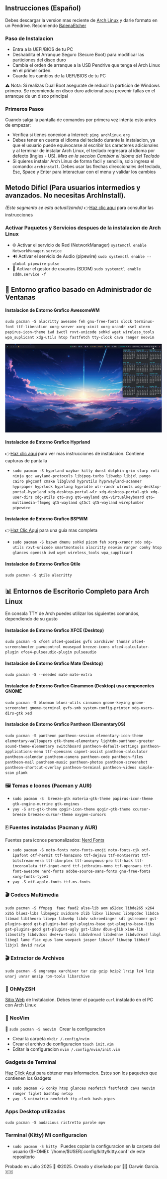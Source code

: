 ## Instrucciones (Español)
Debes descargar la version mas reciente de [Arch Linux](https://archlinux.org/download/) y darle formato en un Pendrive. Recomiendo [BalenaEtcher](https://etcher.balena.io/)
### Paso de Instalacion
- Entra a la UEFI/BIOS de tu PC
- Deshabilita el Arranque Seguro (Secure Boot) para modificar las particiones del disco duro
- Cambia el orden de arranque a la USB Pendrive que tenga el Arch Linux en el primer orden.
- Guarda los cambios de la UEFI/BIOS de tu PC

⚠ Nota: Si realizas Dual Boot asegurate de reducir la particion de Windows primero. Se recomienda en disco duro adicional para prevenir fallas en el arranque de un disco principal

### Primeros Pasos

Cuando salga la pantalla de comandos por primera vez intenta esto antes de empezar:
* Verifica si tienes conexion a Internet: `ping archlinux.org`
* Debes tener en cuenta el idioma del teclado durante la instalacion, ya que el usuario puede equivocarse al escribir los caracteres adicionales y al terminar de instalar Arch Linux, el teclado regresara al idioma por defecto (Ingles - US). _Mira en la seccion Cambiar el idioma del Teclado_
* Si quieres instalar Arch Linux de forma facil y sencilla, solo ingresa el comando: `archinstall`. Debes usar las flechas direccionales del teclado, Esc, Space y Enter para interactuar con el menu y validar los cambios

## Metodo Dificl (Para usuarios intermedios y avanzados. No necesitas ArchInstall).
_(Este segmento se esta actualizando)_
👉[Haz clic aqui](https://github.com/darwin-garcia/Arch-Linux-Hyprland/tree/main/Instrucciones/Instalacion) para consultar las instrucciones


### Activar Paquetes y Servicios despues de la instalacion de Arch Linux
* 🌐 Activar el servicio de Red (NetworkManager)
  `systemctl enable NetworkManager.service`
* 🔊 Activar el servicio de Audio (pipewire)
  `sudo systemctl enable --global pipewire-pulse `
* 🧑 Activar el gestor de usuarios (SDDM)
  `sudo systemctl enable sddm.service -f `
  
## 🧮 Entorno grafico basado en Administrador de Ventanas

#### Instalacion de Entorno Grafico AwesomeWM
`sudo pacman -S alacritty awesome feh gnu-free-fonts slock terminus-font ttf-liberation xorg-server xorg-xinit xorg-xrandr xsel xterm papirus-icon-theme iwd iwctl rxvt-unicode sxhkd wget wireless_tools wpa_suplicant xdg-utils htop fastfetch tty-clock cava ranger neovim`

![Hyprland.](https://raw.githubusercontent.com/darwin-garcia/Arch-Linux-Hyprland/refs/heads/main/Screenshots/Desktop%20Calendar.png)
#### Instalacion de Entorno Grafico Hyprland
👉[Haz clic aqui](https://github.com/darwin-garcia/Arch-Linux-Hyprland/blob/main/Instrucciones/Hyprland/readme.md) para ver mas instrucciones de instalacion. Contiene capturas de pantalla
* `sudo pacman -S hyprland waybar kitty dunst dolphin grim slurp rofi ninja gcc wayland-protocols libjpeg-turbo libwebp libjxl pango cairo pkgconf cmake libglvnd hyprutils hyprwayland-scanner hyprpaper hyprlock hyprlang hypridle wlr-randr wlroots xdg-desktop-portal-hyprland xdg-desktop-portal-wlr xdg-desktop-portal-gtk xdg-user-dirs xdg-utils qt6-svg qt6-wayland qt6-virtualkeyboard qt6-multimedia-ffmpeg qt5-wayland qt5ct qt5-wayland wireplumber pipewire `

#### Instalacion de Entorno Grafico BSPWM
👉[Haz Clic Aqui](https://github.com/darwin-garcia/Arch-Linux-Hyprland/blob/main/Instrucciones/BSPWM/readme.md) para una guia mas completa
* `sudo pacman -S bspwm dmenu sxhkd picom feh xorg-xrandr xdo xdg-utils rxvt-unicode smartmontools alacritty neovim ranger conky htop glances openssh iwd wget wireless_tools wpa_supplicant`

#### Instalacion de Entorno Grafico Qtile
`sudo pacman -S qtile alacritty `


## 📊 Entornos de Escritorio Completo para Arch Linux
En consola TTY de Arch puedes utilizar los siguientes comandos, dependiendo de su gusto

#### Instalacion de Entorno Grafico XFCE (Desktop)
`sudo pacman -S xfce4 xfce4-goodies gvfs xarchiver thunar xfce4-screenshooter pavucontrol mousepad breeze-icons xfce4-calculator-plugin xfce4-pulseaudio-plugin pulseaudio `
#### Instalacion de Entorno Grafico Mate (Desktop)
`sudo pacman -S --needed mate mate-extra `
#### Instalacion de Entorno Grafico Cinammon (Desktop) usa componentes GNOME
`sudo pacman -S blueman bluez-utils cinnamon gnome-keying gnome-screenshot gnome-terminal gvfs-smb system-config-printer xdg-users-dirs-gtk xed `
#### Instalacion de Entorno Grafico Pantheon (ElementaryOS)
`sudo pacman -S pantheon pantheon-session elementary-icon-theme elementary-wallpapers gtk-theme-elementary lightdm-pantheon-greeter sound-theme-elementary switchboard pantheon-default-settings pantheon-applications-menu ttf-opensans capnet-assist pantheon-calculator pantheon-calendar pantheon-camera pantheon-code pantheon-files pantheon-mail pantheon-music pantheon-photos pantheon-screenshot pantheon-shortcut-overlay pantheon-terminal pantheon-videos simple-scan plank`

### 🖼 Temas e Iconos (Pacman y AUR) 
* `sudo pacman -S  breeze-gtk materia-gtk-theme papirus-icon-theme gtk-engine-murrine gtk-engines`
* `yay -S arc-gtk-theme qogir-icon-theme qogir-gtk-theme xcursor-breeze breezex-cursor-theme oxygen-cursors`

### 🀄 Fuentes instaladas (Pacman y AUR) 
Fuentes para iconos personalizados: [Nerd Fonts](https://www.nerdfonts.com/cheat-sheet)
* `sudo pacman -S noto-fonts noto-fonts-emoji noto-fonts-cjk otf-ipafont otf-hermit ttf-hanazono ttf-dejavu ttf-montserrat ttf-bitstream-vera ttf-ibm-plex ttf-anonymous-pro ttf-hack ttf-inconsolata ttf-input-nerd ttf-jetbrains-mono ttf-opensans ttf-font-awesome nerd-fonts adobe-source-sans-fonts gnu-free-fonts xorg-fonts-type1 `
* `yay -S otf-apple-fonts ttf-ms-fonts`

### 🎬 Codecs Multimedia
`sudo pacman -S ffmpeg  faac faad2 alsa-lib aom a52dec libde265 x264 x265 bluez-libs libmpeg2 xvidcore zlib libxv libxvmc libmpcdec libdca libmad libtheora libvpx libwebp libdv schroedinger sdl gstreamer gst-plugins-good gst-plugins-bad gst-plugins-base gst-plugins-base-libs gst-plugins-good gst-plugins-ugly gst-libav dbus-glib xine-lib libnotify libdvdcss dvd+rw-tools libdvdread libdvdnav libdvdread libgl libegl lame flac opus lame wavpack jasper libavif libwebp libheif libjxl dav1d rav1e ` 

### 🎬 Extractor de Archivos
`sudo pacman -S engrampa xarchiver tar zip gzip bzip2 lrzip lz4 lzip unarj unrar unzip rpm-tools libarchive`

### 🚧 OhMyZSH
[Sitio Web](https://ohmyz.sh/#install) de Instalacion. Debes tener el paquete `curl` instalado en el PC con Arch Linux

### 📑 NeoVim
 `sudo pacman -S neovim ` 
Crear la configuracion
* Crear la carpeta `mkdir /.config/nvim `
* Crear el archivo de configuracion `touch init.vim `
* Editar la configuracion `nvim /.config/nvim/init.vim `

### Gadgets de Terminal
[Haz Click Aqui](https://github.com/darwin-garcia/Arch-Linux-Hyprland/blob/main/Instrucciones/Add-ons/readme.md) para obtener mas informacion. Estos son los paquetes que contienen los Gadgets
* `sudo pacman -S conky htop glances neofetch fastfetch cava neovim ranger figlet bashtop nvtop`
* `yay -S unimatrix neofetch tty-clock bash-pipes`

### Apps Desktop utilizadas
`sudo pacman -S audacious ristretto parole mpv `

### Terminal (Kitty) Mi configuracion
* `sudo pacman -S kitty ` 
Puedes copiar la configuracion en la carpeta del usuario ($HOME): `/home/$USER/.config/kitty/kitty.conf` de este repositorio

Probado en Julio 2025
🎯 ©2025. Creado y diseñado por 👨‍💻 Darwin Garcia. 🇨🇴
